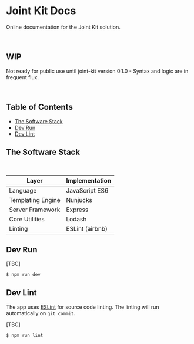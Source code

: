 # Joint Kit Docs

Online documentation for the Joint Kit solution.

<br />

## WIP

Not ready for public use until joint-kit version 0.1.0 - Syntax and logic are in frequent flux.

<br />

## Table of Contents

* [The Software Stack][section-the-software-stack]
* [Dev Run][section-dev-run]
* [Dev Lint][section-dev-lint]


## The Software Stack

<br />

| Layer | Implementation |
| ----- | -------------- |
| Language | JavaScript ES6 |
| Templating Engine | Nunjucks |
| Server Framework | Express |
| Core Utilities | Lodash |
| Linting | ESLint (airbnb) |


## Dev Run

[TBC]

``` sh
$ npm run dev
```


## Dev Lint

The app uses [ESLint][link-eslint-site] for source code linting. The linting will run automatically on `git commit`.

[TBC]

``` sh
$ npm run lint
```


[section-the-software-stack]: #the-software-stack
[section-dev-run]: #dev-run
[section-dev-lint]: #dev-lint

[link-eslint-site]: https://eslint.org
